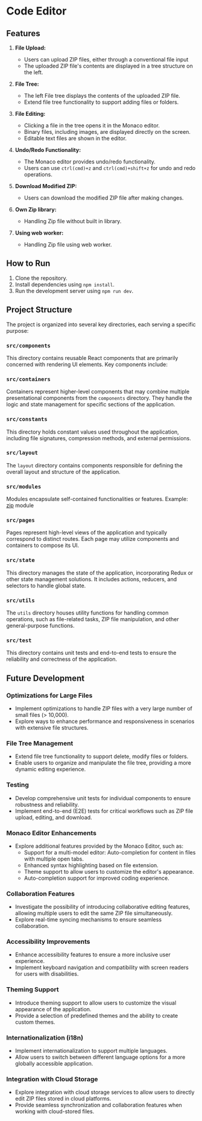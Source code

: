 # Code Editor

## Features

1. **File Upload:**

   - Users can upload ZIP files, either through a conventional file input
   - The uploaded ZIP file's contents are displayed in a tree structure on the left.

2. **File Tree:**

   - The left File tree displays the contents of the uploaded ZIP file.
   - Extend file tree functionality to support adding files or folders.

3. **File Editing:**

   - Clicking a file in the tree opens it in the Monaco editor.
   - Binary files, including images, are displayed directly on the screen.
   - Editable text files are shown in the editor.

4. **Undo/Redo Functionality:**

   - The Monaco editor provides undo/redo functionality.
   - Users can use `ctrl(cmd)+z` and `ctrl(cmd)+shift+z` for undo and redo operations.

5. **Download Modified ZIP:**

   - Users can download the modified ZIP file after making changes.

6. **Own Zip library:**
   - Handling Zip file without built in library.
7. **Using web worker:**
   - Handling Zip file using web worker.

## How to Run

1. Clone the repository.
2. Install dependencies using `npm install`.
3. Run the development server using `npm run dev`.

## Project Structure

The project is organized into several key directories, each serving a specific purpose:

### `src/components`

This directory contains reusable React components that are primarily concerned with rendering UI elements. Key components include:

### `src/containers`

Containers represent higher-level components that may combine multiple presentational components from the `components` directory. They handle the logic and state management for specific sections of the application.

### `src/constants`

This directory holds constant values used throughout the application, including file signatures, compression methods, and external permissions.

### `src/layout`

The `layout` directory contains components responsible for defining the overall layout and structure of the application.

### `src/modules`

Modules encapsulate self-contained functionalities or features. Example: [zip](src/modules/zip) module

### `src/pages`

Pages represent high-level views of the application and typically correspond to distinct routes. Each page may utilize components and containers to compose its UI.

### `src/state`

This directory manages the state of the application, incorporating Redux or other state management solutions. It includes actions, reducers, and selectors to handle global state.

### `src/utils`

The `utils` directory houses utility functions for handling common operations, such as file-related tasks, ZIP file manipulation, and other general-purpose functions.

### `src/test`

This directory contains unit tests and end-to-end tests to ensure the reliability and correctness of the application.

## Future Development

### Optimizations for Large Files

- Implement optimizations to handle ZIP files with a very large number of small files (> 10,000).
- Explore ways to enhance performance and responsiveness in scenarios with extensive file structures.

### File Tree Management

- Extend file tree functionality to support delete, modify files or folders.
- Enable users to organize and manipulate the file tree, providing a more dynamic editing experience.

### Testing

- Develop comprehensive unit tests for individual components to ensure robustness and reliability.
- Implement end-to-end (E2E) tests for critical workflows such as ZIP file upload, editing, and download.

### Monaco Editor Enhancements

- Explore additional features provided by the Monaco Editor, such as:
  - Support for a multi-model editor: Auto-completion for content in files with multiple open tabs.
  - Enhanced syntax highlighting based on file extension.
  - Theme support to allow users to customize the editor's appearance.
  - Auto-completion support for improved coding experience.

### Collaboration Features

- Investigate the possibility of introducing collaborative editing features, allowing multiple users to edit the same ZIP file simultaneously.
- Explore real-time syncing mechanisms to ensure seamless collaboration.

### Accessibility Improvements

- Enhance accessibility features to ensure a more inclusive user experience.
- Implement keyboard navigation and compatibility with screen readers for users with disabilities.

### Theming Support

- Introduce theming support to allow users to customize the visual appearance of the application.
- Provide a selection of predefined themes and the ability to create custom themes.

### Internationalization (i18n)

- Implement internationalization to support multiple languages.
- Allow users to switch between different language options for a more globally accessible application.

### Integration with Cloud Storage

- Explore integration with cloud storage services to allow users to directly edit ZIP files stored in cloud platforms.
- Provide seamless synchronization and collaboration features when working with cloud-stored files.
